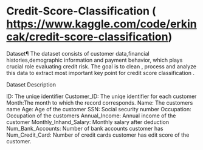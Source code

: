 # Credit-Score-Classification ( https://www.kaggle.com/code/erkincak/credit-score-classification)

Dataset¶
The dataset consists of customer data,financial histories,demographic information and payment behavior, which plays crucial role evaluating credit risk. The goal is to clean , process and analyze this data to extract most important key point for credit score classification .

Dataset Description

ID: The uniqe identifier
Customer_ID: The uniqe identifier for each customer
Month:The month to which the record corresponds.
Name: The customers name
Age: Age of the customer
SSN: Social security number
Occupation: Occupation of the customers
Annual_Income: Annual income of the customer
Monthly_Inhand_Salary: Monthly salary after deduction
Num_Bank_Accounts: Number of bank accounts customer has
Num_Credit_Card: Number of credit cards customer has edit score of the customer.
